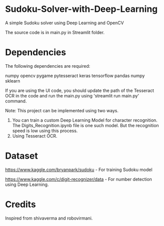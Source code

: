 # Sudoku-Solver-with-Deep-Learning
A simple Sudoku solver using Deep Learning and OpenCV

The source code is in main.py in Streamlit folder.

# Dependencies
The following dependencies are required:

numpy
opencv
pygame
pytesseract
keras
tensorflow
pandas
numpy
sklearn

If you are using the UI code, you should update the path of the Tesseract OCR in the code and run the main.py using 'streamlit run main.py' command.

Note:
This project can be implemented using two ways. 
1. You can train a custom Deep Learning Model for character recognition. The Digits_Recognition.ipynb file is one such model. But the recognition speed is low using this process. 
2. Using Tesseract OCR.

# Dataset
https://www.kaggle.com/bryanpark/sudoku  - For training Sudoku model

https://www.kaggle.com/c/digit-recognizer/data  -  For number detection using Deep Learning.

# Credits
Inspired from shivaverma and robovirmani.
